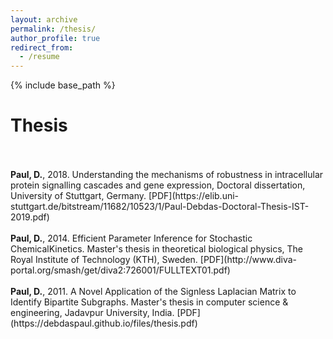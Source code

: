 ```yaml
---
layout: archive
permalink: /thesis/
author_profile: true
redirect_from:
  - /resume
---
```


{% include base_path %}

# Thesis
<br>
<b></b> <br> 
<b>Paul, D.</b>, 2018. Understanding the mechanisms of robustness in intracellular protein signalling cascades and gene expression, Doctoral dissertation, University of Stuttgart, Germany. [PDF](https://elib.uni-stuttgart.de/bitstream/11682/10523/1/Paul-Debdas-Doctoral-Thesis-IST-2019.pdf) 
<br>
<b></b> <br> 
<b>Paul, D.</b>, 2014. Efficient Parameter Inference for Stochastic ChemicalKinetics. Master's thesis in theoretical biological physics, The Royal Institute of Technology (KTH), Sweden. [PDF](http://www.diva-portal.org/smash/get/diva2:726001/FULLTEXT01.pdf)
 <br>
<b></b> <br> 
<b>Paul, D.</b>, 2011. A Novel Application of the Signless Laplacian Matrix to Identify Bipartite Subgraphs. Master's thesis in computer science & engineering, Jadavpur University, India. [PDF](https://debdaspaul.github.io/files/thesis.pdf)

